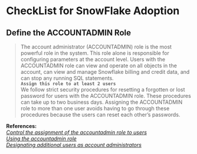 # CheckList for SnowFlake Adoption

## Define the ACCOUNTADMIN Role
> The account administrator (ACCOUNTADMIN) role is the most powerful role in the system. This role alone is responsible for configuring parameters at the account level. Users with the ACCOUNTADMIN role can view and operate on all objects in the account, can view and manage Snowflake billing and credit data, and can stop any running SQL statements.  
**`Assign this role to at least 2 users`**  
> We follow strict security procedures for resetting a forgotten or lost password for users with the ACCOUNTADMIN role. These procedures can take up to two business days. Assigning the ACCOUNTADMIN role to more than one user avoids having to go through these procedures because the users can reset each other’s passwords.  
  
**References:**  
*[Control the assignment of the accountadmin role to users](https://docs.snowflake.net/manuals/user-guide/security-access-control-considerations.html#control-the-assignment-of-the-accountadmin-role-to-users)  
[Using the accountadmin role](https://docs.snowflake.net/manuals/user-guide/security-access-control-considerations.html#using-the-accountadmin-role)  
[Designating additional users as account administrators](https://docs.snowflake.net/manuals/user-guide/security-access-control-configure.html#designating-additional-users-as-account-administrators)*  


[4]: http://example.org/ "Title"

